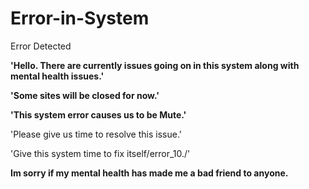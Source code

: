 # Error-in-System
Error Detected


**'Hello. There are currently issues going on in this system along with mental health issues.'**

**'Some sites will be closed for now.'**

**'This system error causes us to be Mute.'**

'Please give us time to resolve this issue.'


'Give this system time to fix itself/error_10./'


**Im sorry if my mental health has made me a bad friend to anyone.**

